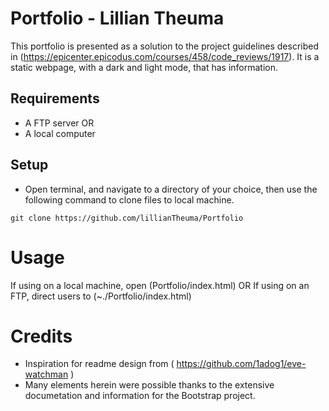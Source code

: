 # Portfolio - Lillian Theuma
This portfolio is presented as a solution to the project guidelines described in (https://epicenter.epicodus.com/courses/458/code_reviews/1917). It is a static webpage, with a dark and light mode, that has information.

## Requirements
* A FTP server
OR
* A local computer

## Setup
* Open terminal, and navigate to a directory of your choice, then use the following command to clone files to local machine.

```
git clone https://github.com/lillianTheuma/Portfolio
```
# Usage
If using on a local machine, open (Portfolio/index.html)
OR
If using on an FTP, direct users to (~./Portfolio/index.html)

# Credits
* Inspiration for readme design from ( https://github.com/1adog1/eve-watchman )
* Many elements herein were possible thanks to the extensive documetation and information for the Bootstrap project.
